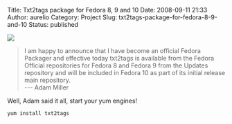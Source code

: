 Title: Txt2tags package for Fedora 8, 9 and 10
Date: 2008-09-11 21:33
Author: aurelio
Category: Project
Slug: txt2tags-package-for-fedora-8-9-and-10
Status: published

[![](http://txt2tags.org/team/img/adam-miller.jpg)](http://maxamillion.googlepages.com/)

> I am happy to announce that I have become an official Fedora Packager
> and effective today txt2tags is available from the Fedora Official
> repositories for Fedora 8 and Fedora 9 from the Updates repository and
> will be included in Fedora 10 as part of its initial release main
> repository.  
>  --- Adam Miller

Well, Adam said it all, start your yum engines!

    yum install txt2tags
